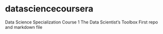# datasciencecoursera
Data Science Specialization
Course 1 The Data Scientist’s Toolbox
First repo and markdown file
